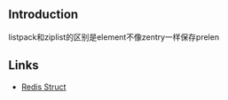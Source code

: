 ## Introduction


listpack和ziplist的区别是element不像zentry一样保存prelen



## Links

- [Redis Struct](/docs/CS/DB/Redis/struct.md?id=lists)